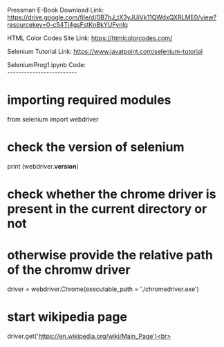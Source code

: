 Pressman E-Book Download Link:<br>
https://drive.google.com/file/d/0B7hJ_tX3yJUiVk11QWdxQXRLME0/view?resourcekey=0-c54Ti4gsFstKnBkYUFynlg

HTML Color Codes Site Link: https://htmlcolorcodes.com/

Selenium Tutorial Link: https://www.javatpoint.com/selenium-tutorial

SeleniumProg1.ipynb Code:<br>
-------------------------<br>
# importing required modules<br>
from selenium import webdriver<br>

# check the version of selenium<br>
print (webdriver.__version__)<br>

# check whether the chrome driver is present in the current directory or not<br>
# otherwise provide the relative path of the chromw driver<br>
driver = webdriver.Chrome(executable_path = './chromedriver.exe')<br>

# start wikipedia page<br>
driver.get('https://en.wikipedia.org/wiki/Main_Page')<br>
